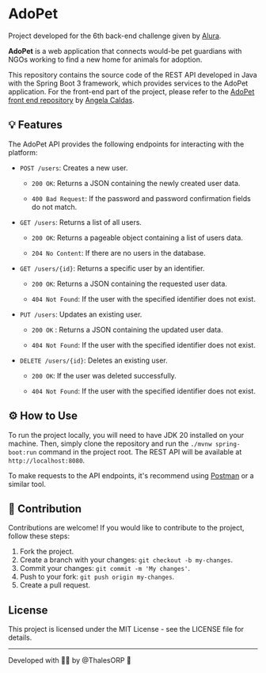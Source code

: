 # AdoPet

Project developed for the 6th back-end challenge given by [Alura](https://www.alura.com.br/challenges/back-end-6).

**AdoPet** is a web application that connects would-be pet guardians with NGOs working to find a new home for animals for adoption.

This repository contains the source code of the REST API developed in Java with the Spring Boot 3 framework, which provides services to the AdoPet application. For the front-end part of the project, please refer to the [AdoPet front end repository](https://github.com/sucodelarangela/adopet) by [Angela Caldas](https://github.com/sucodelarangela).


## 💡 Features

The AdoPet API provides the following endpoints for interacting with the platform:

- `POST /users`: Creates a new user.

    - `200 OK`: Returns a JSON containing the newly created user data.

    - `400 Bad Request`: If the password and password confirmation fields do not match.

- `GET /users`: Returns a list of all users.

    - `200 OK`: Returns a pageable object containing a list of users data.

    - `204 No Content`: If there are no users in the database.

- `GET /users/{id}`: Returns a specific user by an identifier.

    - `200 OK`: Returns a JSON containing the requested user data.

    - `404 Not Found`: If the user with the specified identifier does not exist.

- `PUT /users`: Updates an existing user.

    - `200 OK` : Returns a JSON containing the updated user data.

    - `404 Not Found`: If the user with the specified identifier does not exist.

- `DELETE /users/{id}`: Deletes an existing user.

    - `200 OK`: If the user was deleted successfully.

    - `404 Not Found`: If the user with the specified identifier does not exist.


## ⚙️ How to Use

To run the project locally, you will need to have JDK 20 installed on your machine. Then, simply clone the repository and run the `./mvnw spring-boot:run` command in the project root. The REST API will be available at `http://localhost:8080`.

To make requests to the API endpoints, it's recommend using [Postman](https://www.postman.com/) or a similar tool.


## 🐛 Contribution

Contributions are welcome! If you would like to contribute to the project, follow these steps:

1. Fork the project.
2. Create a branch with your changes: `git checkout -b my-changes`.
3. Commit your changes: `git commit -m 'My changes'`.
4. Push to your fork: `git push origin my-changes`.
5. Create a pull request.


## License

This project is licensed under the MIT License - see the LICENSE file for details.

---

Developed with 🫰🏽 by @ThalesORP 🦕
